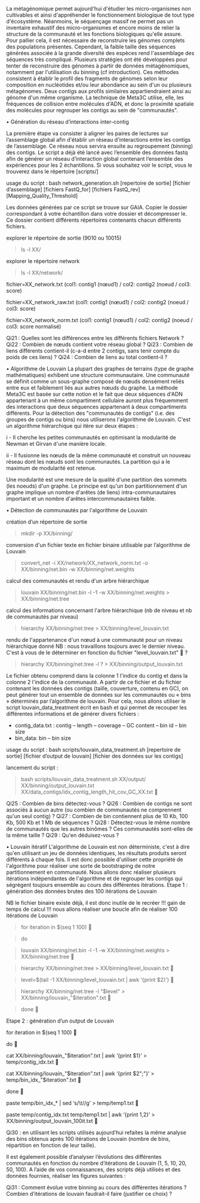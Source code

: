 La métagénomique permet aujourd'hui d'étudier les micro-organismes non cultivables et ainsi d'appréhender le fonctionnement biologique de tout type d'écosystème. Néanmoins, le séquençage massif ne permet pas un inventaire exhaustif des micro-organismes et encore moins de relier la structure de la communauté et les fonctions biologiques qu'elle assure. Pour pallier cela, il est nécessaire de reconstruire les génomes complets des populations présentes. Cependant, la faible taille des séquences générées associée à la grande diversité des espèces rend l'assemblage des séquences très compliqué. Plusieurs stratégies ont été développées pour tenter de reconstruire des génomes à partir de données métagénomiques, notamment par l'utilisation du binning (cf introduction). Ces méthodes consistent à établir le profil des fragments de génomes selon leur composition en nucléotides et/ou leur abondance au sein d'un ou plusieurs métagénomes. Deux contigs aux profils similaires appartiendraient ainsi au génome d'un même organisme. La technique de Meta3C utilise, elle, les fréquences de collision entre molécules d'ADN, et donc la proximité spatiale des molécules pour regrouper les contigs au sein de "communautés". 

•	Génération du réseau d’interactions inter-contig

La première étape va consister à aligner les paires de lectures sur l’assemblage global afin d'établir un réseau d'interactions entre les contigs de l’assemblage. Ce réseau nous servira ensuite au regroupement (binning) des contigs. Le script a déjà été lancé avec l’ensemble des données fastq afin de générer un réseau d’interaction global contenant l’ensemble des expériences pour les 2 échantillons.
Si vous souhaitez voir le script, vous le trouverez dans le répertoire [scripts/]

usage du script : bash network_generation.sh  [repertoire de sortie]  [fichier d’assemblage]  [fichiers FastQ_for]  [fichiers FastQ_rev]  [Mapping_Quality_Threshold]

Les données générées par ce script se trouve sur GAIA. Copier le dossier correspondant à votre échantillon dans votre dossier et décompresser le. Ce dossier contient différents répertoires contenants chacun différents fichiers.

explorer le répertoire de sortie (9010 ou 10015)

> ls  -l  XX/

explorer le répertoire network

> ls  -l  XX/network/

fichier=XX_network.txt (col1: contig1 (nœud1) / col2: contig2 (noeud / col3: score)

fichier=XX_network_raw.txt (col1: contig1 (nœud1) / col2: contig2 (noeud / col3: score)

fichier=XX_network_norm.txt (col1: contig1 (nœud1) / col2: contig2 (noeud / col3: score normalisé)


Qi21 : Quelles sont les différences entre les différents fichiers Network ?
Qi22 : Combien de nœuds contient votre réseau global ?
Qi23 : Combien de liens différents contient-il (c-a-d entre 2 contigs, sans tenir compte du poids de ces liens) ?
Qi24 : Combien de liens au total contient-il ?


•	Algorithme de Louvain
La plupart des graphes de terrains (type de graphe mathématiques) exhibent une structure communautaire. Une communauté se définit comme un sous-graphe composé de nœuds densément reliés entre eux et faiblement liés aux autres nœuds du graphe. La méthode Meta3C est basée sur cette notion et le fait que deux séquences d'ADN appartenant à un même compartiment cellulaire auront plus fréquemment des interactions que deux séquences appartenant à deux compartiments différents. Pour la détection des "communautés de contigs" (i.e. des groupes de contigs ou bins) nous utiliserons l'algorithme de Louvain. C'est un algorithme hiérarchique qui itère sur deux étapes : 

i - Il cherche les petites communautés en optimisant la modularité de Newman et Girvan d'une manière locale. 

ii - Il fusionne les nœuds de la même communauté et construit un nouveau réseau dont les nœuds sont les communautés. La partition qui a le maximum de modularité est retenue.

Une modularité est une mesure de la qualité d'une partition des sommets (les noeuds) d'un graphe. Le principe est qu'un bon partitionnement d'un graphe implique un nombre d'arêtes (de liens) intra-communautaires important et un nombre d'arêtes intercommunautaires faible.

•	Détection de communautés par l'algorithme de Louvain

création d’un répertoire de sortie

> mkdir  -p  XX/binning/

conversion d'un fichier texte en fichier binaire utilisable par l’algorithme de Louvain

> convert_net  -i  XX/network/XX_network_norm.txt  -o  XX/binning/net.bin  -w  XX/binning/net.weights

calcul des communautés et rendu d'un arbre hiérarchique

> louvain XX/binning/net.bin  -l  -1  -w XX/binning/net.weights  >  XX/binning/net.tree

calcul des informations concernant l'arbre hiérarchique (nb de niveau et nb de communautés par niveau)

> hierarchy  XX/binning/net.tree  >  XX/binning/level_louvain.txt

rendu de l'appartenance d'un nœud à une communauté pour un niveau hiérarchique donné
NB : nous travaillons toujours avec le dernier niveau. C'est à vous de le déterminer en fonction du fichier "level_louvain.txt"    ?  

> hierarchy  XX/binning/net.tree  -l  ?  >  XX/binning/output_louvain.txt

Le fichier obtenu comprend dans la colonne 1 l'indice du contig et dans la colonne 2 l'indice de la communauté. 
A partir de ce fichier et du fichier contenant les données des contigs (taille, couverture, contenu en GC), on peut générer tout un ensemble de données sur les communautés ou « bins » déterminés par l’algorithme de louvain. Pour cela, nous allons utiliser le script louvain_data_treatment écrit en bash et qui permet de recouper les différentes informations et de générer divers fichiers :

-	contig_data.txt : contig – length – coverage – GC content – bin id – bin size 
-	bin_data: bin – bin size

usage du script : bash scripts/louvain_data_treatment.sh  [repertoire de sortie]  [fichier d’output de louvain]  [fichier des données sur les contigs] 

lancement du script : 

> bash scripts/louvain_data_treatment.sh  XX/output/  XX/binning/output_louvain.txt  XX/data_contigs/idx_contig_length_hit_cov_GC_XX.txt  



Qi25 : Combien de bins détectez-vous ?
Qi26 : Combien de contigs ne sont associés à aucun autre (ou combien de communautés ne comprennent qu'un seul contig) ?
Qi27 : Combien de bin contiennent plus de 10 Kb, 100 Kb, 500 Kb et 1 Mb de séquences ?
Qi28 : Détectez-vous le même nombre de communautés que les autres binômes ? Ces communautés sont-elles de la même taille ?
Qi29 : Qu'en déduisez-vous ?


•	Louvain itératif
L'algorithme de Louvain est non déterministe, c'est à dire qu'en utilisant un jeu de données identiques, les résultats produits seront différents à chaque fois. Il est donc possible d'utiliser cette propriété de l'algorithme pour réaliser une sorte de bootstraping de notre partitionnement en communauté. Nous allons donc réaliser plusieurs itérations indépendantes de l'algorithme et de regrouper les contigs qui ségrégent toujours ensemble au cours des différentes itérations.
Etape 1 : génération des données brutes des 100 itérations de Louvain

NB le fichier binaire existe déjà, il est donc inutile de le recréer !!! gain de temps de calcul !!!
nous allons réaliser une boucle afin de réaliser 100 itérations de Louvain

> for iteration in $(seq 1 100)  

> do

> louvain  XX/binning/net.bin  -l  -1  -w XX/binning/net.weights  >  XX/binning/net.tree  

> hierarchy  XX/binning/net.tree  >  XX/binning/level_louvain.txt  

> level=$(tail  -1  XX/binning/level_louvain.txt | awk ‘{print $2}’)  

> hierarchy  XX/binning/net.tree  -l  "$level"  >  XX/binning/louvain_"$iteration".txt  

> done  

Etape 2 : génération d’un output de Louvain


for iteration in $(seq 1 100)  

do  

cat  XX/binning/louvain_"$iteration".txt  |  awk  ‘{print $1}’  >  temp/contig_idx.txt  

cat  XX/binning/louvain_"$iteration".txt  |  awk  ‘{print $2";"}’  >  temp/bin_idx_"$iteration".txt  

done  

paste  temp/bin_idx_*  | sed ‘s/\t//g’  >  temp/temp1.txt  

paste  temp/contig_idx.txt  temp/temp1.txt  |  awk  ‘{print $1,$2}’  > XX/binning/output_louvain_100it.txt  



Qi30 : en utilisant les scripts utilisés aujourd’hui refaites la même analyse des bins obtenus après 100 itérations de Louvain (nombre de bins, répartition en fonction de leur taille).


Il est également possible d’analyser l’évolutions des différentes communautés en fonction du nombre d’itérations de Louvain (1, 5, 10, 20, 50, 100). A l’aide de vos connaissances, des scripts déjà utilisés et des données fournies, réaliser les figures suivantes :
 
 


Qi31 : Comment évolue votre binning au cours des différentes itérations ? Combien d’itérations de louvain faudrait-il faire (justifier ce choix) ?


